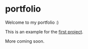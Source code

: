 # portfolio

Welcome to my portfolio :)

This is an example for the [first project](2024_03_watershed_database).

More coming soon.
